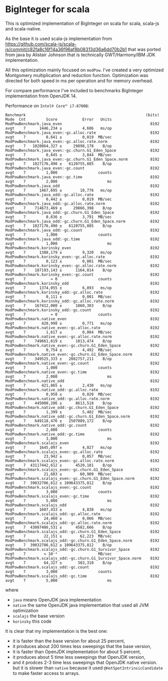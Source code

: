# BigInteger for scala

This is optimized implementation of BigInteger on scala for scala, scala-js and scala-native.

As the base it is used scala-js implementation from https://github.com/scala-js/scala-js/commit/c82fa8c16f14a36f96af8b08313d36a6dd70b2b1
that was ported from java by Alistair Johnson that is technically GWT/Harmony/IBM JDK implementation.

All this optimization mainly focused on `modPow`.
I've created a very optimized Montgomery multiplication and reduction function.
Optimization was directed for both speed in ms per operation and for memory overhead.

For compare performance I've included to benchmarks BigInteger implementation from OpenJDK 14.

Performance on `Intel® Core™ i7-8700B`:
```
Benchmark                                                     (bits)  Mode  Cnt         Score           Error   Units
ModPowBenchmark.java_even                                       8192  avgt    7      1446,234 ±         4,606   ms/op
ModPowBenchmark.java_even:·gc.alloc.rate                        8192  avgt    7         0,641 ±         0,019  MB/sec
ModPowBenchmark.java_even:·gc.alloc.rate.norm                   8192  avgt    7   1020864,327 ±     29898,178    B/op
ModPowBenchmark.java_even:·gc.churn.G1_Eden_Space               8192  avgt    7         0,645 ±         3,844  MB/sec
ModPowBenchmark.java_even:·gc.churn.G1_Eden_Space.norm          8192  avgt    7   1027176,490 ±   6120755,885    B/op
ModPowBenchmark.java_even:·gc.count                             8192  avgt    7         1,000                  counts
ModPowBenchmark.java_even:·gc.time                              8192  avgt    7         2,000                      ms
ModPowBenchmark.java_odd                                        8192  avgt    7      1467,695 ±        10,776   ms/op
ModPowBenchmark.java_odd:·gc.alloc.rate                         8192  avgt    7         0,442 ±         0,019  MB/sec
ModPowBenchmark.java_odd:·gc.alloc.rate.norm                    8192  avgt    7    714673,469 ±     29866,398    B/op
ModPowBenchmark.java_odd:·gc.churn.G1_Eden_Space                8192  avgt    7         0,636 ±         3,791  MB/sec
ModPowBenchmark.java_odd:·gc.churn.G1_Eden_Space.norm           8192  avgt    7   1027176,490 ±   6120755,885    B/op
ModPowBenchmark.java_odd:·gc.count                              8192  avgt    7         1,000                  counts
ModPowBenchmark.java_odd:·gc.time                               8192  avgt    7         1,000                      ms
ModPowBenchmark.korinsky_even                                   8192  avgt    7      1388,179 ±         9,320   ms/op
ModPowBenchmark.korinsky_even:·gc.alloc.rate                    8192  avgt    7         0,123 ±         0,001  MB/sec
ModPowBenchmark.korinsky_even:·gc.alloc.rate.norm               8192  avgt    7    187193,143 ±      1164,814    B/op
ModPowBenchmark.korinsky_even:·gc.count                         8192  avgt    7           ≈ 0                  counts
ModPowBenchmark.korinsky_odd                                    8192  avgt    7      1374,055 ±         6,893   ms/op
ModPowBenchmark.korinsky_odd:·gc.alloc.rate                     8192  avgt    7         0,111 ±         0,001  MB/sec
ModPowBenchmark.korinsky_odd:·gc.alloc.rate.norm                8192  avgt    7    167412,000 ±      1860,303    B/op
ModPowBenchmark.korinsky_odd:·gc.count                          8192  avgt    7           ≈ 0                  counts
ModPowBenchmark.native_even                                     8192  avgt    7       420,998 ±         0,771   ms/op
ModPowBenchmark.native_even:·gc.alloc.rate                      8192  avgt    7         1,617 ±         0,004  MB/sec
ModPowBenchmark.native_even:·gc.alloc.rate.norm                 8192  avgt    7    749661,619 ±      1013,474    B/op
ModPowBenchmark.native_even:·gc.churn.G1_Eden_Space             8192  avgt    7         0,754 ±         4,492  MB/sec
ModPowBenchmark.native_even:·gc.churn.G1_Eden_Space.norm        8192  avgt    7    349525,333 ±   2082757,211    B/op
ModPowBenchmark.native_even:·gc.count                           8192  avgt    7         1,000                  counts
ModPowBenchmark.native_even:·gc.time                            8192  avgt    7         2,000                      ms
ModPowBenchmark.native_odd                                      8192  avgt    7       421,865 ±         2,430   ms/op
ModPowBenchmark.native_odd:·gc.alloc.rate                       8192  avgt    7         0,958 ±         0,020  MB/sec
ModPowBenchmark.native_odd:·gc.alloc.rate.norm                  8192  avgt    7    445000,286 ±      8613,518    B/op
ModPowBenchmark.native_odd:·gc.churn.G1_Eden_Space              8192  avgt    7         1,399 ±         5,402  MB/sec
ModPowBenchmark.native_odd:·gc.churn.G1_Eden_Space.norm         8192  avgt    7    649118,476 ±   2507089,172    B/op
ModPowBenchmark.native_odd:·gc.count                            8192  avgt    7         2,000                  counts
ModPowBenchmark.native_odd:·gc.time                             8192  avgt    7         3,000                      ms
ModPowBenchmark.scalajs_even                                    8192  avgt    7      1645,097 ±         4,027   ms/op
ModPowBenchmark.scalajs_even:·gc.alloc.rate                     8192  avgt    7        23,942 ±         0,057  MB/sec
ModPowBenchmark.scalajs_even:·gc.alloc.rate.norm                8192  avgt    7  43117442,612 ±      4520,181    B/op
ModPowBenchmark.scalajs_even:·gc.churn.G1_Eden_Space            8192  avgt    7        21,683 ±        60,909  MB/sec
ModPowBenchmark.scalajs_even:·gc.churn.G1_Eden_Space.norm       8192  avgt    7  39032706,612 ± 109643375,812    B/op
ModPowBenchmark.scalajs_even:·gc.count                          8192  avgt    7         3,000                  counts
ModPowBenchmark.scalajs_even:·gc.time                           8192  avgt    7         5,000                      ms
ModPowBenchmark.scalajs_odd                                     8192  avgt    7      1607,433 ±         4,838   ms/op
ModPowBenchmark.scalajs_odd:·gc.alloc.rate                      8192  avgt    7        24,460 ±         0,066  MB/sec
ModPowBenchmark.scalajs_odd:·gc.alloc.rate.norm                 8192  avgt    7  43087486,531 ±      4582,666    B/op
ModPowBenchmark.scalajs_odd:·gc.churn.G1_Eden_Space             8192  avgt    7        22,151 ±        62,223  MB/sec
ModPowBenchmark.scalajs_odd:·gc.churn.G1_Eden_Space.norm        8192  avgt    7  39032706,612 ± 109643375,812    B/op
ModPowBenchmark.scalajs_odd:·gc.churn.G1_Survivor_Space         8192  avgt    7        ≈ 10⁻⁴                  MB/sec
ModPowBenchmark.scalajs_odd:·gc.churn.G1_Survivor_Space.norm    8192  avgt    7        64,327 ±       383,310    B/op
ModPowBenchmark.scalajs_odd:·gc.count                           8192  avgt    7         3,000                  counts
ModPowBenchmark.scalajs_odd:·gc.time                            8192  avgt    7         5,000                      ms
```
where
 - `java` means OpenJDK java implementation
 - `native` the same OpenJDK java implementation that used all JVM optimization
 - `scalajs` the base version
 - `korinsky` this code

It is clear that my implementation is the best one:
 - it is faster than the base version for about 25 percent,
 - it produces about 200 times less sweepings that the base version,
 - it is faster than OpenJDK implementation for about 5 percent,
 - it produces about 5 time less sweepings that OpenJDK version,
 - and it prodces 2-3 time less sweepings that OpenJDK native version.
but it is slower than `native` because it used `@HotSpotIntrinsicCandidate` to make faster access to arrays.
